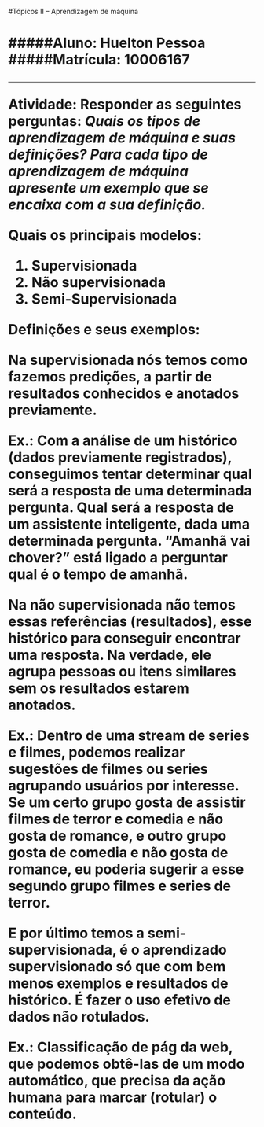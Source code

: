 #Tópicos II – Aprendizagem de máquina <h1>

#####Aluno: Huelton Pessoa
#####Matrícula: 10006167

------------


****Atividade:****
Responder as seguintes perguntas:
*Quais os tipos de aprendizagem de máquina e suas definições?*
*Para cada tipo de aprendizagem de máquina apresente um exemplo que se encaixa com a sua definição.*

Quais os principais modelos:
1.	Supervisionada
2.	Não supervisionada
3.	Semi-Supervisionada

Definições e seus exemplos:

Na ****supervisionada**** nós temos como fazemos predições, a partir de resultados conhecidos e anotados previamente.

Ex.: Com a análise de um histórico (dados previamente registrados), conseguimos tentar determinar qual será a resposta de uma determinada pergunta.
Qual será a resposta de um assistente inteligente, dada uma determinada pergunta.
“Amanhã vai chover?” está ligado a perguntar qual é o tempo de amanhã.

Na ****não supervisionada**** não temos essas referências (resultados), esse histórico para conseguir encontrar uma resposta. Na verdade, ele agrupa pessoas ou itens similares sem os resultados estarem anotados.

Ex.: Dentro de uma stream de series e filmes, podemos realizar sugestões de filmes ou series agrupando usuários por interesse. 
Se um certo grupo gosta de assistir filmes de terror e comedia e não gosta de romance, e outro grupo gosta de comedia e não gosta de romance, eu poderia sugerir a esse segundo grupo filmes e series de terror.

E por último temos a ****semi-supervisionada****, é o aprendizado supervisionado só que com bem menos exemplos e resultados de histórico.
É fazer o uso efetivo de dados não rotulados.

Ex.: Classificação de pág da web, que podemos obtê-las de um modo automático, que precisa da ação humana para marcar (rotular) o conteúdo.
